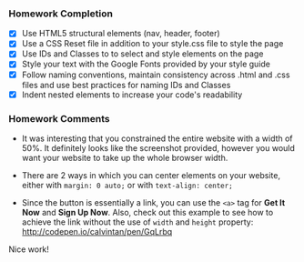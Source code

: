 ### Homework Completion

- [x] Use HTML5 structural elements (nav, header, footer)
- [x] Use a CSS Reset file in addition to your style.css file to style the page			
- [x] Use IDs and Classes to to select and style elements on the page			
- [x] Style your text with the Google Fonts provided by your style guide			
- [x] Follow naming conventions, maintain consistency across .html and .css files and use best practices for naming IDs and Classes			
- [x] Indent nested elements to increase your code's readability

### Homework Comments
- It was interesting that you constrained the entire website with a width of 50%. It definitely looks like the screenshot provided, however you would want your website to take up the whole browser width.

- There are 2 ways in which you can center elements on your website, either with `margin: 0 auto;` or with `text-align: center;`

- Since the button is essentially a link, you can use the `<a>` tag for **Get It Now** and **Sign Up Now**. Also, check out this example to see how to achieve the link without the use of `width` and `height` property: http://codepen.io/calvintan/pen/GqLrbq

Nice work!
